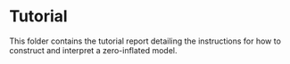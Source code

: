 # Tutorial

This folder contains the tutorial report detailing the instructions for how to construct and interpret a zero-inflated model. 